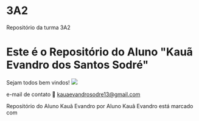 # 3A2
Repositório da turma 3A2
# Este é o Repositório do Aluno "Kauã Evandro dos Santos Sodré"
Sejam todos bem vindos!
![](https://tenor.com/bBdoq.gif)

e-mail de contato 📧 kauaevandrosodre13@gmail.com

Repositório do Aluno Kauã Evandro por Aluno Kauã Evandro está marcado com 
